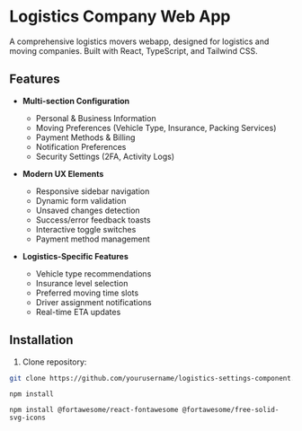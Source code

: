 # Logistics Company Web App

A comprehensive logistics movers webapp, designed for logistics and moving companies. Built with React, TypeScript, and Tailwind CSS.

## Features

-   **Multi-section Configuration**

    -   Personal & Business Information
    -   Moving Preferences (Vehicle Type, Insurance, Packing Services)
    -   Payment Methods & Billing
    -   Notification Preferences
    -   Security Settings (2FA, Activity Logs)

-   **Modern UX Elements**

    -   Responsive sidebar navigation
    -   Dynamic form validation
    -   Unsaved changes detection
    -   Success/error feedback toasts
    -   Interactive toggle switches
    -   Payment method management

-   **Logistics-Specific Features**
    -   Vehicle type recommendations
    -   Insurance level selection
    -   Preferred moving time slots
    -   Driver assignment notifications
    -   Real-time ETA updates

## Installation

1. Clone repository:

```bash
git clone https://github.com/yourusername/logistics-settings-component.git
```

```
npm install
```

```
npm install @fortawesome/react-fontawesome @fortawesome/free-solid-svg-icons
```
